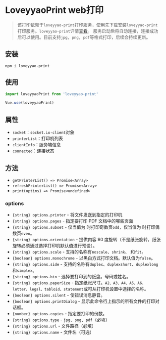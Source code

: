 # LoveyyaoPrint web打印

> 该打印依赖于`loveyyao-print`打印服务，使用先下载安装`loveyyao-print`打印服务。`loveyyao-print`详情[查看](https://github.com/loveyyao/loveyyao-electron-print)。
> 服务启动后将自动连接，连接成功后可以使用。目前支持`jpg, png, pdf`等格式打印，后续会持续更新。

## 安装

```
npm i loveyyao-print
```

## 使用

```js
import loveyyaoPrint from 'loveyyao-print'

Vue.use(loveyyaoPrint)
```
## 属性

- `socket`：`socket.io-client`对象
- `printerList`：打印机列表
- `clientInfo`：服务端信息
- `connected`：连接状态
## 方法

- `getPrinterList() => Promise<Array>`
- `refreshPrinterList() => Promise<Array>`
- `print(optins) => Promise<undefined>`

### options
- `{string} options.printer` - 将文件发送到指定的打印机
- `{string} options.pages` - 指定要打印 PDF 文档中的哪些页面
- `{string} options.subset` - 仅当值为 时打印奇数页`odd`，仅当值为 时打印偶数页`even`。
- `{string} options.orientation` - 提供内容 90 度旋转（不是纸张旋转，纸张旋转必须通过选择打印机默认值进行预设）。
- `{string} options.scale` - 支持的名称有`noscale`、`shrink`、 和`fit`。
- `{boolean} options.monochrome` - 以黑白方式打印文档。默认值为`false`。
- `{string} options.side` - 支持的名称有`duplex`、`duplexshort`、`duplexlong`和`simplex`。
- `{string} options.bin` - 选择要打印到的纸盘。号码或姓名。
- `{string} options.paperSize` - 指定纸张尺寸。`A2、A3、A4、A5、A6、letter、legal、tabloid、statement`或可从打印机设置中选择的名称。
- `{boolean} options.silent` - 使错误消息静音。
- `{boolean} options.printDialog` - 显示此命令行上指示的所有文件的打印对话框。
- `{number} options.copies` - 指定要打印的份数。
- `{string} options.type` - `jpg, png, pdf`（必填）
- `{string} options.url` - 文件路径（必填）
- `{string} options.name` - 文件名（可选）
